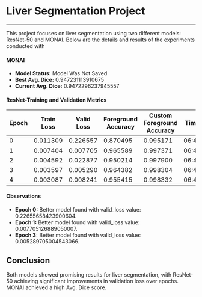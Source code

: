 # Liver Segmentation Project
----
This project focuses on liver segmentation using two different models: ResNet-50 and MONAI. Below are the details and results of the experiments conducted with 

#### MONAI
- **Model Status:** Model Was Not Saved
- **Best Avg. Dice:** 0.947231113910675
- **Current Avg. Dice:** 0.9472296237945557

#### ResNet-Training and Validation Metrics

| Epoch | Train Loss | Valid Loss | Foreground Accuracy | Custom Foreground Accuracy | Time  |
|-------|------------|------------|---------------------|----------------------------|-------|
| 0     | 0.011309   | 0.226557   | 0.870495            | 0.995171                   | 06:46 |
| 1     | 0.007404   | 0.007705   | 0.965589            | 0.997371                   | 06:47 |
| 2     | 0.004592   | 0.022877   | 0.950214            | 0.997900                   | 06:48 |
| 3     | 0.003597   | 0.005290   | 0.964382            | 0.998304                   | 06:48 |
| 4     | 0.003087   | 0.008241   | 0.955415            | 0.998332                   | 06:46 |

#### Observations
- **Epoch 0:** Better model found with valid_loss value: 0.22655658423900604.
- **Epoch 1:** Better model found with valid_loss value: 0.007705126889050007.
- **Epoch 3:** Better model found with valid_loss value: 0.005289705004543066.

## Conclusion

Both models showed promising results for liver segmentation, with ResNet-50 achieving significant improvements in validation loss over epochs. MONAI achieved a high Avg. Dice score.
